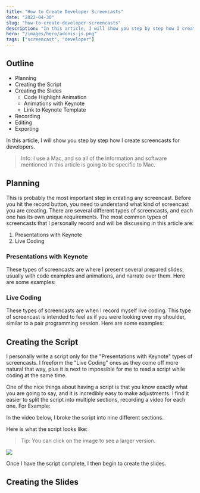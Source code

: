```yaml
---
title: "How to Create Developer Screencasts"
date: "2022-04-30"
slug: "how-to-create-developer-screencasts"
description: "In this article, I will show you step by step how I create screencasts for developers."
hero: "/images/hero/adonis-js.png"
tags: ["screencast", "developer"]
---
```


## Outline

- Planning
- Creating the Script
- Creating the Slides
  - Code Highlight Animation
  - Animations with Keynote
  - Link to Keynote Template
- Recording
- Editing
- Exporting

In this article, I will show you step by step how I create screencasts for developers.

> Info: I use a Mac, and so all of the information and software mentioned in this article is going to be specific to Mac.

## Planning

This is probably the most important step in creating any screencast. Before you hit the record button, you need to understand what kind of screencast you are creating. There are several different types of screencasts, and each one has its own unique requirements. The most common types of screencasts that I personally record and will be discussing in this article are:

1. Presentations with Keynote
2. Live Coding

### Presentations with Keynote

These types of screencasts are where I present several prepared slides, usually with code examples and animations, and narrate over them. Here are some examples:

<YouTube id="USX6AntcPyg" />
<YouTube id="Fohrq5GZSD8" />

### Live Coding

These types of screencasts are when I record myself live coding. This type of screencast is intended to feel as if you were looking over my shoulder, similar to a pair programming session. Here are some examples:

<YouTube id="LhhxQGdm3uo" />
<YouTube id="bY-CggQf9B8" />

## Creating the Script

I personally write a script only for the "Presentations with Keynote" types of screencasts. I freeform the "Live Coding" ones as they come off more natural that way, plus it is next to impossible for me to read a script while coding at the same time.

One of the nice things about having a script is that you know exactly what you are going to say, and it is incredibly easy to make adjustments. I find it easier to split the script into multiple sections, recording a video for each one. For Example:

In the video below, I broke the script into nine different sections.

<YouTube id="Fohrq5GZSD8" />

Here is what the script looks like:

> Tip: You can click on the image to see a larger version.

![](/images/how-to-record-developer-screencasts/script-example.png)

Once I have the script complete, I then begin to create the slides.

## Creating the Slides
